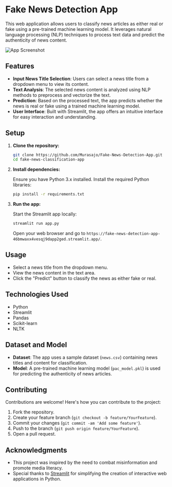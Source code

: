 # Fake News Detection App

This web application allows users to classify news articles as either real or fake using a pre-trained machine learning model. It leverages natural language processing (NLP) techniques to process text data and predict the authenticity of news content.

![App Screenshot](image.jpg)

## Features

- **Input News Title Selection**: Users can select a news title from a dropdown menu to view its content.
- **Text Analysis**: The selected news content is analyzed using NLP methods to preprocess and vectorize the text.
- **Prediction**: Based on the processed text, the app predicts whether the news is real or fake using a trained machine learning model.
- **User Interface**: Built with Streamlit, the app offers an intuitive interface for easy interaction and understanding.

## Setup

1. **Clone the repository:**

   ```bash
   git clone https://github.com/Murasajo/Fake-News-Detection-App.git
   cd fake-news-classification-app
   ```

2. **Install dependencies:**

   Ensure you have Python 3.x installed. Install the required Python libraries:

   ```bash
   pip install -r requirements.txt
   ```

3. **Run the app:**

   Start the Streamlit app locally:

   ```bash
   streamlit run app.py
   ```

   Open your web browser and go to `https://fake-news-detection-app-46bmwaxx4vesqj9dapp2ged.streamlit.app/`.

## Usage

- Select a news title from the dropdown menu.
- View the news content in the text area.
- Click the "Predict" button to classify the news as either fake or real.

## Technologies Used

- Python
- Streamlit
- Pandas
- Scikit-learn
- NLTK

## Dataset and Model

- **Dataset**: The app uses a sample dataset (`news.csv`) containing news titles and content for classification.
- **Model**: A pre-trained machine learning model (`pac_model.pkl`) is used for predicting the authenticity of news articles.

## Contributing

Contributions are welcome! Here's how you can contribute to the project:

1. Fork the repository.
2. Create your feature branch (`git checkout -b feature/YourFeature`).
3. Commit your changes (`git commit -am 'Add some feature'`).
4. Push to the branch (`git push origin feature/YourFeature`).
5. Open a pull request.


## Acknowledgments

- This project was inspired by the need to combat misinformation and promote media literacy.
- Special thanks to [Streamlit](https://streamlit.io) for simplifying the creation of interactive web applications in Python.

